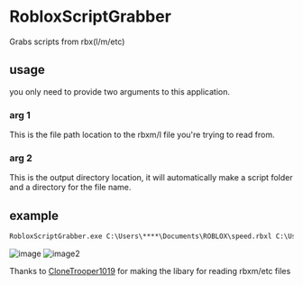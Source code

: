 # RobloxScriptGrabber
Grabs scripts from rbx(l/m/etc)

## usage
you only need to provide two arguments to this application.
### arg 1
This is the file path location to the rbxm/l file you're trying to read from.
### arg 2
This is the output directory location, it will automatically make a script folder and a directory for the file name.

## example

```cmd
RobloxScriptGrabber.exe C:\Users\****\Documents\ROBLOX\speed.rbxl C:\Users\****\Documents\test
```
![image](https://user-images.githubusercontent.com/44528100/116741742-6b279980-a9ee-11eb-8bc3-5c59faa614c5.png)
![image2](https://cdn.discordapp.com/attachments/519306219291279362/837764973807271966/unknown.png)



Thanks to [CloneTrooper1019](https://github.com/CloneTrooper1019) for making the libary for reading rbxm/etc files
